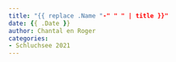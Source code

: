 ```yaml
---
title: "{{ replace .Name "-" " " | title }}"
date: {{ .Date }}
author: Chantal en Roger
categories:
- Schluchsee 2021
---
```


